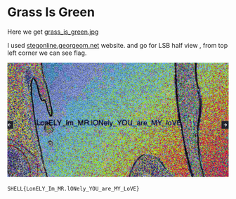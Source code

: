 # Grass Is Green

Here we get [grass_is_green.jpg](img/grass_is_green.jpg)

I used [stegonline.georgeom.net](https://stegonline.georgeom.net/upload) website. and go for LSB half view , from top left corner we can see flag.

![](img/flag.png)

```SHELL{LonELY_Im_MR.lONely_YOU_are_MY_LoVE}```
